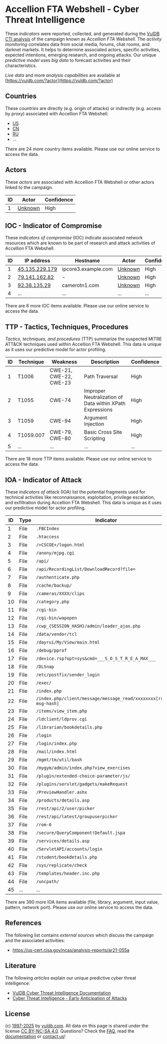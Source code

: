 # Accellion FTA Webshell - Cyber Threat Intelligence

These _indicators_ were reported, collected, and generated during the [VulDB CTI analysis](https://vuldb.com/?kb.cti) of the campaign known as _Accellion FTA Webshell_. The _activity monitoring_ correlates data from social media, forums, chat rooms, and darknet markets. It helps to determine associated actors, specific activities, expected intentions, emerging research, and ongoing attacks. Our unique _predictive model_ uses _big data_ to forecast activities and their characteristics.

_Live data_ and more _analysis capabilities_ are available at [https://vuldb.com/?actor](https://vuldb.com/?actor)

## Countries

These _countries_ are directly (e.g. origin of attacks) or indirectly (e.g. access by proxy) associated with Accellion FTA Webshell:

* [US](https://vuldb.com/?country.us)
* [CN](https://vuldb.com/?country.cn)
* [RU](https://vuldb.com/?country.ru)
* ...

There are 24 more country items available. Please use our online service to access the data.

## Actors

These _actors_ are associated with Accellion FTA Webshell or other actors linked to the campaign.

ID | Actor | Confidence
-- | ----- | ----------
1 | [Unknown](https://vuldb.com/?actor.unknown) | High

## IOC - Indicator of Compromise

These _indicators of compromise_ (IOC) indicate associated network resources which are known to be part of research and attack activities of Accellion FTA Webshell.

ID | IP address | Hostname | Actor | Confidence
-- | ---------- | -------- | ----- | ----------
1 | [45.135.229.179](https://vuldb.com/?ip.45.135.229.179) | ipcore3.example.com | [Unknown](https://vuldb.com/?actor.unknown) | High
2 | [79.141.162.82](https://vuldb.com/?ip.79.141.162.82) | - | [Unknown](https://vuldb.com/?actor.unknown) | High
3 | [92.38.135.29](https://vuldb.com/?ip.92.38.135.29) | camerotn1.com | [Unknown](https://vuldb.com/?actor.unknown) | High
4 | ... | ... | ... | ...

There are 6 more IOC items available. Please use our online service to access the data.

## TTP - Tactics, Techniques, Procedures

_Tactics, techniques, and procedures_ (TTP) summarize the suspected MITRE ATT&CK techniques used within Accellion FTA Webshell. This data is unique as it uses our predictive model for actor profiling.

ID | Technique | Weakness | Description | Confidence
-- | --------- | -------- | ----------- | ----------
1 | T1006 | CWE-21, CWE-22, CWE-23 | Path Traversal | High
2 | T1055 | CWE-74 | Improper Neutralization of Data within XPath Expressions | High
3 | T1059 | CWE-94 | Argument Injection | High
4 | T1059.007 | CWE-79, CWE-80 | Basic Cross Site Scripting | High
5 | ... | ... | ... | ...

There are 18 more TTP items available. Please use our online service to access the data.

## IOA - Indicator of Attack

These _indicators of attack_ (IOA) list the potential fragments used for technical activities like reconnaissance, exploitation, privilege escalation, and exfiltration during Accellion FTA Webshell. This data is unique as it uses our predictive model for actor profiling.

ID | Type | Indicator | Confidence
-- | ---- | --------- | ----------
1 | File | `.FBCIndex` | Medium
2 | File | `.htaccess` | Medium
3 | File | `/+CSCOE+/logon.html` | High
4 | File | `/anony/mjpg.cgi` | High
5 | File | `/api/` | Low
6 | File | `/api/RecordingList/DownloadRecord?file=` | High
7 | File | `/authenticate.php` | High
8 | File | `/cache/backup/` | High
9 | File | `/cameras/XXXX/clips` | High
10 | File | `/category.php` | High
11 | File | `/cgi-bin` | Medium
12 | File | `/cgi-bin/wapopen` | High
13 | File | `/cwp_{SESSION_HASH}/admin/loader_ajax.php` | High
14 | File | `/data/vendor/tcl` | High
15 | File | `/dayrui/My/View/main.html` | High
16 | File | `/debug/pprof` | Medium
17 | File | `/device.rsp?opt=sys&cmd=___S_O_S_T_R_E_A_MAX___` | High
18 | File | `/DLSnap` | Low
19 | File | `/etc/postfix/sender_login` | High
20 | File | `/exec/` | Low
21 | File | `/index.php` | Medium
22 | File | `/index.php/client/message/message_read/xxxxxxxx[random-msg-hash]` | High
23 | File | `/items/view_item.php` | High
24 | File | `/ldclient/ldprov.cgi` | High
25 | File | `/librarian/bookdetails.php` | High
26 | File | `/login` | Low
27 | File | `/login/index.php` | High
28 | File | `/mail/index.html` | High
29 | File | `/mgmt/tm/util/bash` | High
30 | File | `/mygym/admin/index.php?view_exercises` | High
31 | File | `/plugin/extended-choice-parameter/js/` | High
32 | File | `/plugins/servlet/gadgets/makeRequest` | High
33 | File | `/PreviewHandler.ashx` | High
34 | File | `/products/details.asp` | High
35 | File | `/rest/api/2/user/picker` | High
36 | File | `/rest/api/latest/groupuserpicker` | High
37 | File | `/rom-0` | Low
38 | File | `/secure/QueryComponent!Default.jspa` | High
39 | File | `/services/details.asp` | High
40 | File | `/ServletAPI/accounts/login` | High
41 | File | `/student/bookdetails.php` | High
42 | File | `/sys/replicate/check` | High
43 | File | `/templates/header.inc.php` | High
44 | File | `/uncpath/` | Medium
45 | ... | ... | ...

There are 390 more IOA items available (file, library, argument, input value, pattern, network port). Please use our online service to access the data.

## References

The following list contains _external sources_ which discuss the campaign and the associated activities:

* https://us-cert.cisa.gov/ncas/analysis-reports/ar21-055a

## Literature

The following _articles_ explain our unique predictive cyber threat intelligence:

* [VulDB Cyber Threat Intelligence Documentation](https://vuldb.com/?kb.cti)
* [Cyber Threat Intelligence - Early Anticipation of Attacks](https://www.scip.ch/en/?labs.20201022)

## License

(c) [1997-2025](https://vuldb.com/?kb.changelog) by [vuldb.com](https://vuldb.com/?kb.about). All data on this page is shared under the license [CC BY-NC-SA 4.0](https://creativecommons.org/licenses/by-nc-sa/4.0/). Questions? Check the [FAQ](https://vuldb.com/?kb.faq), read the [documentation](https://vuldb.com/?kb) or [contact us](https://vuldb.com/?contact)!
